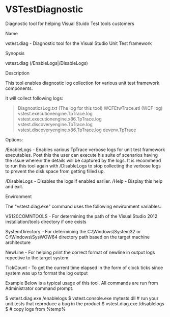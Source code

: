 VSTestDiagnostic
================

Diagnostic tool for helping Visual Stuido Test tools customers

Name

vstest.diag - Diagnostic tool for the Visual Studio Unit Test framework



Synopsis

vstest.diag (/EnableLogs|/DisableLogs)



Description

This tool enables diagnostic log collection for various unit test framework components. 

It will collect following logs:

>	DiagnosticsLog.txt (The log for this tool)
>	WCFEtwTrace.etl (WCF log)
>	vstest.executionengine.TpTrace.log 
>	vstest.executionengine.x86.TpTrace.log 
>	vstest.discoveryengine.TpTrace.log
>	vstest.discoveryengine.x86.TpTrace.log
>	devenv.TpTrace




Options:

/EnableLogs - Enables various TpTrace verbose logs for unit test framework executables. 
Post this the user can execute his suite of scenarios having the issue wherein the details will be captured by the logs.
It is recommend to run this tool again with /DisableLogs to stop collecting the verbose logs to prevent the disk space from getting filled up.


/DisableLogs - Disables the logs if enabled earlier.
/Help - Display this help and exit.



Environment

The "vstest.diag.exe" command uses the following environment variables:

VS120COMNTOOLS - For determining the path of the Visual Studio 2012 installation/tools directory if one exists

SystemDirectory – For determining the C:\Windows\System32 or C:\Windows\SysWOW64 directory path based on the target machine architecture

NewLine - For helping print the correct format of newline in output logs repective to the target system

TickCount - To get the current time elapsed in the form of clock ticks since system was up to format the log output



Example
Below is a typical usage of this tool. All commands are run from Administrator command prompt.

$ vstest.diag.exe /enablelogs
$ vstest.console.exe mytests.dll # run your unit tests that reproduce a bug in the product
$ vstest.diag.exe /disablelogs
$ # copy logs from %temp%
